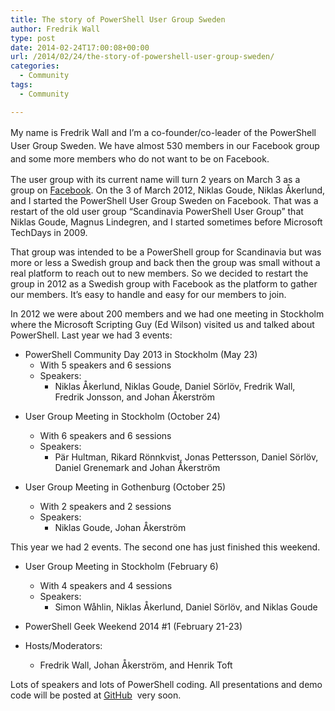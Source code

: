 ```yaml
---
title: The story of PowerShell User Group Sweden
author: Fredrik Wall
type: post
date: 2014-02-24T17:00:08+00:00
url: /2014/02/24/the-story-of-powershell-user-group-sweden/
categories:
  - Community
tags:
  - Community

---
```

<span style="line-height: 1.5em;">My name is Fredrik Wall and I’m a co-founder/co-leader of the PowerShell User Group Sweden. We have almost 530 members in our Facebook group and some more members who do not want to be on Facebook. </span>

The user group with its current name will turn 2 years on March 3 as a group on [Facebook][1]. On the 3 of March 2012, Niklas Goude, Niklas Åkerlund, and I started the PowerShell User Group Sweden on Facebook. That was a restart of the old user group “Scandinavia PowerShell User Group” that Niklas Goude, Magnus Lindegren, and I started sometimes before Microsoft TechDays in 2009.

That group was intended to be a PowerShell group for Scandinavia but was more or less a Swedish group and back then the group was small without a real platform to reach out to new members. So we decided to restart the group in 2012 as a Swedish group with Facebook as the platform to gather our members. It’s easy to handle and easy for our members to join.

In 2012 we were about 200 members and we had one meeting in Stockholm where the Microsoft Scripting Guy (Ed Wilson) visited us and talked about PowerShell. Last year we had 3 events:

- PowerShell Community Day 2013 in Stockholm (May 23)
  - With 5 speakers and 6 sessions
  - Speakers:
    - Niklas Åkerlund, Niklas Goude, Daniel Sörlöv, Fredrik Wall, Fredrik Jonsson, and Johan Åkerström

* User Group Meeting in Stockholm (October 24)
  * With 6 speakers and 6 sessions
  * Speakers:
    * Pär Hultman, Rikard Rönnkvist, Jonas Pettersson, Daniel Sörlöv, Daniel Grenemark and Johan Åkerström

* User Group Meeting in Gothenburg (October 25)
  * With 2 speakers and 2 sessions
  * Speakers:
    * Niklas Goude, Johan Åkerström

This year we had 2 events. The second one has just finished this weekend.

* User Group Meeting in Stockholm (February 6)
  * With 4 speakers and 4 sessions
  * Speakers:
    * Simon Wåhlin, Niklas Åkerlund, Daniel Sörlöv, and Niklas Goude

* PowerShell Geek Weekend 2014 #1 (February 21-23)
* Hosts/Moderators:
  * Fredrik Wall, Johan Åkerström, and Henrik Toft

Lots of speakers and lots of PowerShell coding. All presentations and demo code will be posted at [GitHub][2]  very soon.

[1]: https://www.facebook.com/groups/psugs/
[2]: https://github.com/PUGSweden/Geekend001